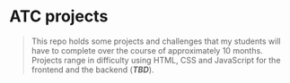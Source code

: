 # ATC projects
> This repo holds some projects and challenges that my students will have to complete over the course of approximately 10 months.
> Projects range in difficulty using HTML, CSS and JavaScript for the frontend and the backend (__*TBD*__).